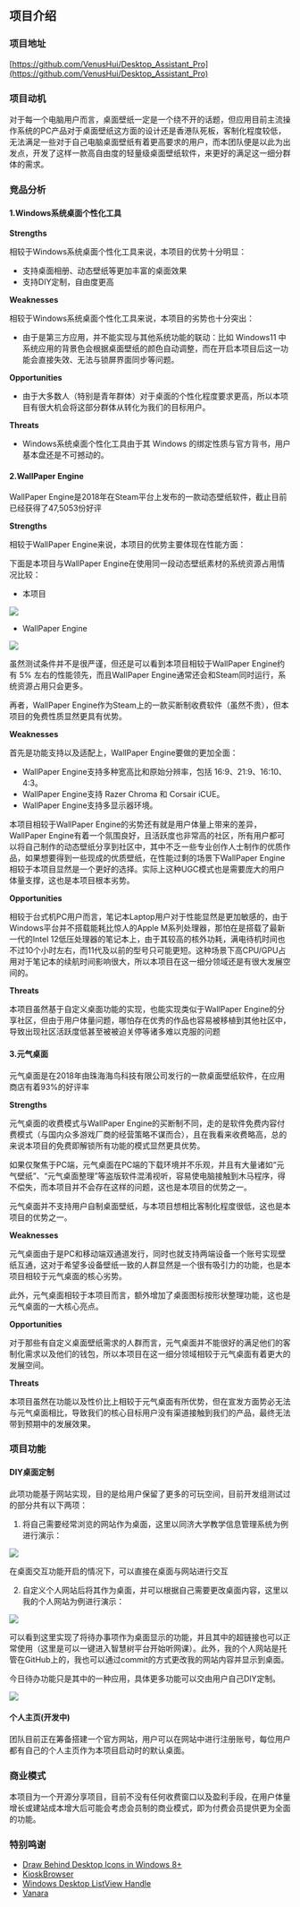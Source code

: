 ## 项目介绍

### 项目地址

[https://github.com/VenusHui/Desktop_Assistant_Pro](https://github.com/VenusHui/Desktop_Assistant_Pro)

### 项目动机

对于每一个电脑用户而言，桌面壁纸一定是一个绕不开的话题，但应用目前主流操作系统的PC产品对于桌面壁纸这方面的设计还是香港队死板，客制化程度较低，无法满足一些对于自己电脑桌面壁纸有着更高要求的用户，而本团队便是以此为出发点，开发了这样一款高自由度的轻量级桌面壁纸软件，来更好的满足这一细分群体的需求。

### 竞品分析

#### 1.Windows系统桌面个性化工具

**Strengths**

相较于Windows系统桌面个性化工具来说，本项目的优势十分明显：
  - 支持桌面相册、动态壁纸等更加丰富的桌面效果
  - 支持DIY定制，自由度更高

**Weaknesses**

相较于Windows系统桌面个性化工具来说，本项目的劣势也十分突出：
  - 由于是第三方应用，并不能实现与其他系统功能的联动：比如 Windows11 中系统应用的背景色会根据桌面壁纸的颜色自动调整，而在开启本项目后这一功能会直接失效、无法与锁屏界面同步等问题。

**Opportunities**
  - 由于大多数人（特别是青年群体）对于桌面的个性化程度要求更高，所以本项目有很大机会将这部分群体从转化为我们的目标用户。

**Threats**
  - Windows系统桌面个性化工具由于其 Windows 的绑定性质与官方背书，用户基本盘还是不可撼动的。

#### 2.WallPaper Engine

WallPaper Engine是2018年在Steam平台上发布的一款动态壁纸软件，截止目前已经获得了47,5053份好评

**Strengths**

相较于WallPaper Engine来说，本项目的优势主要体现在性能方面：

下面是本项目与WallPaper Engine在使用同一段动态壁纸素材的系统资源占用情况比较：

  - 本项目

![](./Resources/DS2-GPU.png)

  - WallPaper Engine

![](./Resources/WPE-GPU.png)

  虽然测试条件并不是很严谨，但还是可以看到本项目相较于WallPaper Engine约有 5% 左右的性能领先，而且WallPaper Engine通常还会和Steam同时运行，系统资源占用只会更多。

再者，WallPaper Engine作为Steam上的一款买断制收费软件（虽然不贵），但本项目的免费性质显然更具有优势。

**Weaknesses**

首先是功能支持以及适配上，WallPaper Engine要做的更加全面：
  - WallPaper Engine支持多种宽高比和原始分辨率，包括 16:9、21:9、16:10、4:3。
  - WallPaper Engine支持 Razer Chroma 和 Corsair iCUE。
  - WallPaper Engine支持多显示器环境。

本项目相较于WallPaper Engine的劣势还有就是用户体量上带来的差异，WallPaper Engine有着一个氛围良好，且活跃度也非常高的社区，所有用户都可以将自己制作的动态壁纸分享到社区中，其中不乏一些专业创作人士制作的优质作品，如果想要得到一些现成的优质壁纸，在性能过剩的场景下WallPaper Engine相较于本项目显然是一个更好的选择。实际上这种UGC模式也是需要庞大的用户体量支撑，这也是本项目根本劣势。

**Opportunities**

相较于台式机PC用户而言，笔记本Laptop用户对于性能显然是更加敏感的，由于Windows平台并不搭载能耗比惊人的Apple M系列处理器，那怕在是搭载了最新一代的Intel 12低压处理器的笔记本上，由于其较高的核外功耗，满电待机时间也不过10个小时左右，而11代及以前的型号只可能更短。这种场景下高CPU/GPU占用对于笔记本的续航时间影响很大，所以本项目在这一细分领域还是有很大发展空间的。

**Threats**

本项目虽然基于自定义桌面功能的实现，也能实现类似于WallPaper Engine的分享社区，但由于用户体量问题，哪怕存在优秀的作品也容易被移植到其他社区中，导致出现社区活跃度低甚至被被迫关停等诸多难以克服的问题

#### 3.元气桌面

元气桌面是在2018年由珠海海鸟科技有限公司发行的一款桌面壁纸软件，在应用商店有着93%的好评率

**Strengths**

元气桌面的收费模式与WallPaper Engine的买断制不同，走的是软件免费内容付费模式（与国内众多游戏厂商的经营策略不谋而合），且在我看来收费略高，总的来说本项目的免费即解锁所有功能的模式显然更具优势。

如果仅聚焦于PC端，元气桌面在PC端的下载环境并不乐观，并且有大量诸如“元气壁纸”、“元气桌面整理”等盗版软件混淆视听，容易使电脑接触到木马程序，得不偿失，而本项目并不会存在这样的问题，这也是本项目的优势之一。

元气桌面并不支持用户自制桌面壁纸，与本项目想相比客制化程度很低，这也是本项目的优势之一。

**Weaknesses**

元气桌面由于是PC和移动端双通道发行，同时也就支持两端设备一个账号实现壁纸互通，这对于希望多设备壁纸一致的人群显然是一个很有吸引力的功能，也是本项目相较于元气桌面的核心劣势。

此外，元气桌面相较于本项目而言，额外增加了桌面图标按形状整理功能，这也是元气桌面的一大核心亮点。

**Opportunities**

对于那些有自定义桌面壁纸需求的人群而言，元气桌面并不能很好的满足他们的客制化需求以及他们的钱包，所以本项目在这一细分领域相较于元气桌面有着更大的发展空间。

**Threats**

本项目虽然在功能以及性价比上相较于元气桌面有所优势，但在宣发方面势必无法与元气桌面相比，导致我们的核心目标用户没有渠道接触到我们的产品，最终无法带到预期中的发展效果。

### 项目功能

#### DIY桌面定制

此项功能基于网站实现，目的是给用户保留了更多的可玩空间，目前开发组测试过的部分共有以下两项：

1. 将自己需要经常浏览的网站作为桌面，这里以同济大学教学信息管理系统为例进行演示：

![](./Resources/Bilibili.png)

在桌面交互功能开启的情况下，可以直接在桌面与网站进行交互

2. 自定义个人网站后将其作为桌面，并可以根据自己需要更改桌面内容，这里以我的个人网站为例进行演示：

![](./Resources/todo-list.png)

可以看到这里实现了将待办事项作为桌面显示的功能，并且其中的超链接也可以正常使用（这里是可以一键进入智慧树平台开始听网课）。此外，我的个人网站是托管在GitHub上的，我也可以通过commit的方式更改我的网站内容并显示到桌面。

今日待办功能只是其中的一种应用，具体更多功能可以交由用户自己DIY定制。

![](./Resources/love.png)

#### 个人主页(开发中)

团队目前正在筹备搭建一个官方网站，用户可以在网站中进行注册账号，每位用户都有自己的个人主页作为本项目启动时的默认桌面。

### 商业模式

本项目为一个开源分享项目，目前不没有任何收费窗口以及盈利手段，在用户体量增长或建站成本增大后可能会考虑会员制的商业模式，即为付费会员提供更为全面的功能。

### 特别鸣谢

- [Draw Behind Desktop Icons in Windows 8+](https://www.codeproject.com/Articles/856020/Draw-Behind-Desktop-Icons-in-Windows-plus)
- [KioskBrowser](https://github.com/mortenbrudvik/KioskBrowser)
- [Windows Desktop ListView Handle](https://github.com/mortenbrudvik/KioskBrowser)
- [Vanara](https://github.com/dahall/Vanara)